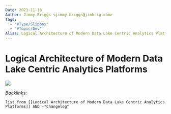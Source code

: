 ```yaml
---
Date: 2021-11-16
Author: Jimmy Briggs <jimmy.briggs@jimbrig.com>
Tags:
  - "#Type/Slipbox"
  - "#Topic/Dev"
Alias: Logical Architecture of Modern Data Lake Centric Analytics Platforms
---
```


# Logical Architecture of Modern Data Lake Centric Analytics Platforms

![](https://d2908q01vomqb2.cloudfront.net/b6692ea5df920cad691c20319a6fffd7a4a766b8/2021/02/19/data-analytics-update-1-final.jpg)

*Backlinks:*

````dataview
list from [[Logical Architecture of Modern Data Lake Centric Analytics Platforms]] AND -"Changelog"
````
